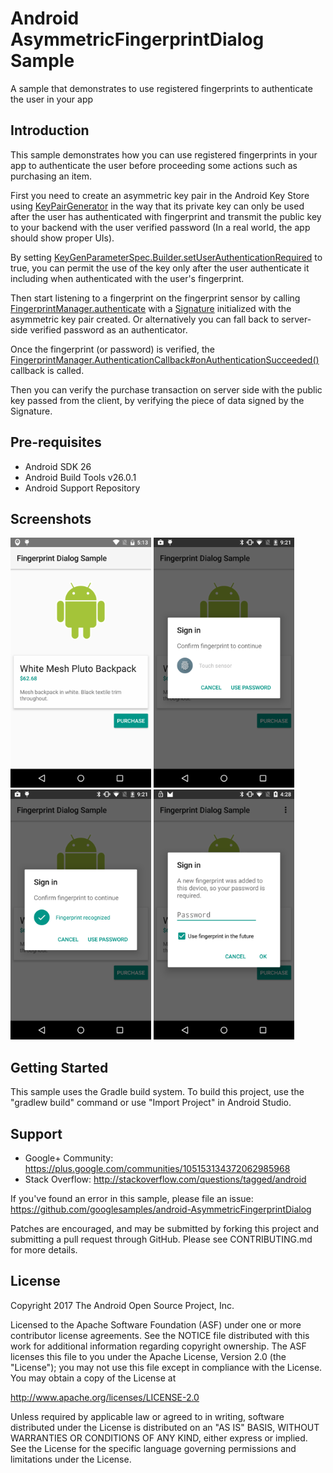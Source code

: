 
Android AsymmetricFingerprintDialog Sample
===================================

A sample that demonstrates to use registered fingerprints to authenticate the user in your app

Introduction
------------

This sample demonstrates how you can use registered fingerprints in your app to authenticate the
user before proceeding some actions such as purchasing an item.

First you need to create an asymmetric key pair in the Android Key Store using [KeyPairGenerator][1]
in the way that its private key can only be used after the user has authenticated with fingerprint
and transmit the public key to your backend with the user verified password (In a real world, the
app should show proper UIs).

By setting [KeyGenParameterSpec.Builder.setUserAuthenticationRequired][2] to true, you can permit the
use of the key only after the user authenticate it including when authenticated with the user's
fingerprint.

Then start listening to a fingerprint on the fingerprint sensor by calling
[FingerprintManager.authenticate][3] with a [Signature][4] initialized with the asymmetric key pair
created. Or alternatively you can fall back to server-side verified password as an authenticator.

Once the fingerprint (or password) is verified, the
[FingerprintManager.AuthenticationCallback#onAuthenticationSucceeded()][5] callback is called.

Then you can verify the purchase transaction on server side with the public key passed from the
client, by verifying the piece of data signed by the Signature.

[1]: https://developer.android.com/reference/java/security/KeyPairGenerator.html
[2]: https://developer.android.com/reference/android/security/keystore/KeyGenParameterSpec.Builder.html#setUserAuthenticationRequired%28boolean%29
[3]: https://developer.android.com/reference/android/hardware/fingerprint/FingerprintManager.html#authenticate%28android.hardware.fingerprint.FingerprintManager.CryptoObject,%20android.os.CancellationSignal,%20int,%20android.hardware.fingerprint.FingerprintManager.AuthenticationCallback,%20android.os.Handler%29
[4]: https://developer.android.com/reference/java/security/Signature.html
[5]: https://developer.android.com/reference/android/hardware/fingerprint/FingerprintManager.AuthenticationCallback.html#onAuthenticationSucceeded%28android.hardware.fingerprint.FingerprintManager.AuthenticationResult%29

Pre-requisites
--------------

- Android SDK 26
- Android Build Tools v26.0.1
- Android Support Repository

Screenshots
-------------

<img src="screenshots/1-purchase-screen.png" height="400" alt="Screenshot"/> <img src="screenshots/2-fingerprint-dialog.png" height="400" alt="Screenshot"/> <img src="screenshots/3-fingerprint-authenticated.png" height="400" alt="Screenshot"/> <img src="screenshots/4-new-fingerprint-enrolled.png" height="400" alt="Screenshot"/> 

Getting Started
---------------

This sample uses the Gradle build system. To build this project, use the
"gradlew build" command or use "Import Project" in Android Studio.

Support
-------

- Google+ Community: https://plus.google.com/communities/105153134372062985968
- Stack Overflow: http://stackoverflow.com/questions/tagged/android

If you've found an error in this sample, please file an issue:
https://github.com/googlesamples/android-AsymmetricFingerprintDialog

Patches are encouraged, and may be submitted by forking this project and
submitting a pull request through GitHub. Please see CONTRIBUTING.md for more details.

License
-------

Copyright 2017 The Android Open Source Project, Inc.

Licensed to the Apache Software Foundation (ASF) under one or more contributor
license agreements.  See the NOTICE file distributed with this work for
additional information regarding copyright ownership.  The ASF licenses this
file to you under the Apache License, Version 2.0 (the "License"); you may not
use this file except in compliance with the License.  You may obtain a copy of
the License at

http://www.apache.org/licenses/LICENSE-2.0

Unless required by applicable law or agreed to in writing, software
distributed under the License is distributed on an "AS IS" BASIS, WITHOUT
WARRANTIES OR CONDITIONS OF ANY KIND, either express or implied.  See the
License for the specific language governing permissions and limitations under
the License.
